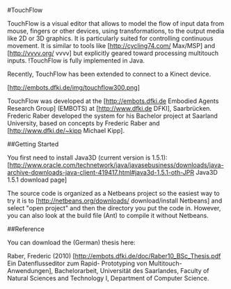 #TouchFlow

TouchFlow is a visual editor that allows to model the flow of input data from mouse, fingers or other devices, using transformations, to the output media like 2D or 3D graphics. It is particularly suited for controlling continuous movement. It is similar to tools like [http://cycling74.com/ Max/MSP] and [http://vvvv.org/ vvvv] but explicitly geared toward processing multitouch inputs. !TouchFlow is fully implemented in Java.

Recently, TouchFlow has been extended to connect to a Kinect device.

[http://embots.dfki.de/img/touchflow300.png]

TouchFlow was developed at the [http://embots.dfki.de Embodied Agents Research Group] (EMBOTS) at [http://www.dfki.de DFKI], Saarbrücken. Frederic Raber developed the system for his Bachelor project at Saarland University, based on concepts by Frederic Raber and [http://www.dfki.de/~kipp Michael Kipp].

##Getting Started

You first need to install Java3D (current version is 1.5.1): [http://www.oracle.com/technetwork/java/javasebusiness/downloads/java-archive-downloads-java-client-419417.html#java3d-1.5.1-oth-JPR Java3D 1.5.1 download page]

The source code is organized as a Netbeans project so the easiest way to try it is to [http://netbeans.org/downloads/ download/install Netbeans] and select "open project" and then the directory you put the code in. However, you can also look at the build file (Ant) to compile it without Netbeans.


##Reference

You can download the (German) thesis here:

Raber, Frederic (2010) [http://embots.dfki.de/doc/Raber10_BSc_Thesis.pdf Ein Datenflusseditor zum Rapid- Prototyping von Multitouch-Anwendungen], Bachelorarbeit, Universität des Saarlandes, Faculty of Natural Sciences and Technology I, Department of Computer Science.
